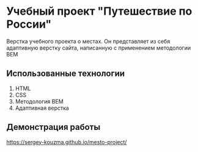 # Учебный проект "Путешествие по России"

Верстка учебного проекта о местах. Он представляет из себя адаптивную верстку сайта, написанную с применением методологии BEM

## Использованные технологии
1. HTML
2. CSS
3. Методология BEM
4. Адаптивная верстка


## Демонстрация работы
https://sergey-kouzma.github.io/mesto-project/